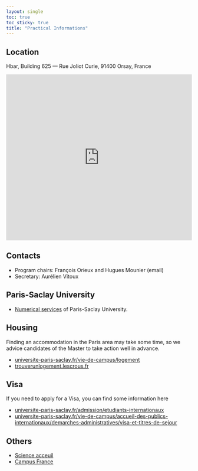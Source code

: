```yaml
---
layout: single
toc: true
toc_sticky: true
title: "Practical Informations"
---
```


## Location

Hbar, Building 625 — Rue Joliot Curie, 91400 Orsay, France

<div class="columns is-centered">
<iframe src="https://www.google.com/maps/embed?pb=!1m18!1m12!1m3!1d2632.827656044984!2d2.1695057776327134!3d48.70877497131225!2m3!1f0!2f0!3f0!3m2!1i1024!2i768!4f13.1!3m3!1m2!1s0x47e67f931824c241%3A0xa8e8154fa4634ed9!2s625%20-%20Hbar!5e0!3m2!1sfr!2sfr!4v1695635075316!5m2!1sfr!2sfr" width="600" height="450" style="border:0;" allowfullscreen="" loading="lazy" referrerpolicy="no-referrer-when-downgrade"></iframe>
</div>

## Contacts

- Program chairs: François Orieux and Hugues Mounier (email)
- Secretary: Aurélien Vitoux

## Paris-Saclay University

- [Numerical services](https://portail.universite-paris-saclay.fr/services-numeriques/) of Paris-Saclay University.

## Housing

Finding an accommodation in the Paris area may take some time, so we advice
candidates of the Master to take action well in advance.

- [universite-paris-saclay.fr/vie-de-campus/logement](https://www.universite-paris-saclay.fr/vie-de-campus/logement)
- [trouverunlogement.lescrous.fr](https://trouverunlogement.lescrous.fr)


## Visa

If you need to apply for a Visa, you can find some information here

- [universite-paris-saclay.fr/admission/etudiants-internationaux](https://www.universite-paris-saclay.fr/admission/etudiants-internationaux)
- [universite-paris-saclay.fr/vie-de-campus/accueil-des-publics-internationaux/demarches-administratives/visa-et-titres-de-sejour](https://www.universite-paris-saclay.fr/vie-de-campus/accueil-des-publics-internationaux/demarches-administratives/visa-et-titres-de-sejour)

## Others

- [Science acceuil](https://www.science-accueil.org/)
- [Campus France](https://www.campusfrance.org/fr)
